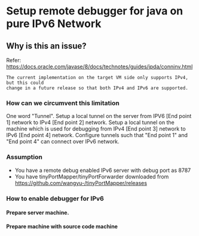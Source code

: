 # Setup remote debugger for java on pure IPv6 Network

## Why is this an issue?
Refer: https://docs.oracle.com/javase/8/docs/technotes/guides/jpda/conninv.html
```
The current implementation on the target VM side only supports IPv4, but this could 
change in a future release so that both IPv4 and IPv6 are supported.
```
### How can we circumvent this limitation
One word "Tunnel". Setup a local tunnel on the server from IPV6 [End point 1] network to IPv4 [End point 2] network. Setup a local tunnel on the machine which is used for debugging from IPv4 [End point 3] network to IPv6 [End point 4] network. Configure tunnels such that "End point 1" and "End point 4" can connect over IPv6 network. 

### Assumption
* You have a remote debug enabled IPv6 server with debug port as 8787
* You have tinyPortMapper/tinyPortForwarder downloaded from https://github.com/wangyu-/tinyPortMapper/releases

### How to enable debugger for IPv6
#### Prepare server machine.
#### Prepare machine with source code machine

